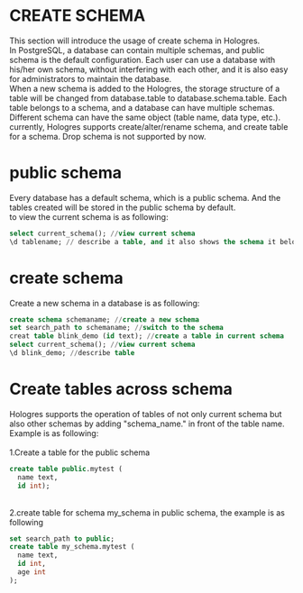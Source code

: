 # CREATE SCHEMA

This section will introduce the usage of create schema in Hologres.<br />In PostgreSQL, a database can contain multiple schemas, and public schema is the default configuration. Each user can use a database with his/her own schema, without interfering with each other, and it is also easy for administrators to maintain the database.<br />When a new schema is added to the Hologres, the storage structure of a table will be changed from database.table to database.schema.table. Each table belongs to a schema, and a database can have multiple schemas. Different schema can have the same object (table name, data type, etc.).<br />currently, Hologres supports create/alter/rename schema, and create table for a schema. Drop schema is not supported by now.
<a name="iiIOn"></a>

# public schema
Every database has a default schema, which is a public schema. And the tables created will be stored in the public schema by default.<br />to view the current schema is as following:
```sql
select current_schema(); //view current schema
\d tablename; // describe a table, and it also shows the schema it belongs to. it can only be called in the terminal
```
<a name="ctzzV"></a>
# create schema
Create a new schema in a database is as following:<br />

```sql
create schema schemaname; //create a new schema
set search_path to schemaname; //switch to the schema
creat table blink_demo (id text); //create a table in current schema
select current_schema(); //view current schema
\d blink_demo; //describe table
```
<a name="Icz2b"></a>
# Create tables across schema
Hologres supports the operation of tables of not only current schema but also other schemas by adding "schema_name." in front of the table name. Example is as following:<br />
<br />1.Create a table for the public schema
```sql
create table public.mytest (
  name text,
  id int);
```

<br />2.create table for schema my_schema in public schema, the example is as following<br />

```sql
set search_path to public;
create table my_schema.mytest (
  name text,
  id int,
  age int
);
```

